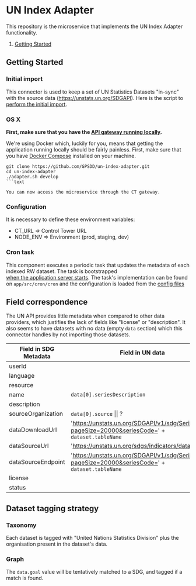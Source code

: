 # UN Index Adapter


This repository is the microservice that implements the UN Index Adapter functionality.

1. [Getting Started](#getting-started)

## Getting Started

### Initial import

This connector is used to keep a set of UN Statistics Datasets "in-sync" with the source data (https://unstats.un.org/SDGAPI). Here is the script to [perform the initial import](https://github.com/GPSDD/index-adapter-scripts/blob/master/importUN.py).

### OS X

**First, make sure that you have the [API gateway running
locally](https://github.com/control-tower/control-tower).**

We're using Docker which, luckily for you, means that getting the
application running locally should be fairly painless. First, make sure
that you have [Docker Compose](https://docs.docker.com/compose/install/)
installed on your machine.

```
git clone https://github.com/GPSDD/un-index-adapter.git
cd un-index-adapter
./adapter.sh develop
```text

You can now access the microservice through the CT gateway.

```

### Configuration

It is necessary to define these environment variables:

* CT_URL => Control Tower URL
* NODE_ENV => Environment (prod, staging, dev)

### Cron task

This component executes a periodic task that updates the metadata of each indexed RW dataset. The task is bootstrapped  
[when the application server starts](https://github.com/GPSDD/un-index-adapter/blob/master/app/src/app.js#L19). 
The task's implementation can be found on `app/src/cron/cron` and the configuration is loaded from the 
[config files](https://github.com/GPSDD/un-index-adapter/blob/master/config/default.json#L18)

## Field correspondence

The UN API provides little metadata when compared to other data providers, which justifies the lack of fields like "license" or "description".
It also seems to have datasets with no data (empty `data` section) which this connector handles by not importing those datasets.


| Field in SDG Metadata     | Field in UN data      | Value         |
|---------------------------|-----------------------|---------------|
| userId                    |                       |               |
| language                  |                       | 'en'          |
| resource                  |                       |               |
| name                      | `data[0].seriesDescription` |               |
| description               | | |
| sourceOrganization        | `data[0].source` &#124;&#124; ?          | |
| dataDownloadUrl           | 'https://unstats.un.org/SDGAPI/v1/sdg/Series/Data?pageSize=20000&seriesCode=' + `dataset.tableName` | |
| dataSourceUrl             | 'https://unstats.un.org/sdgs/indicators/database/'        | |
| dataSourceEndpoint        | 'https://unstats.un.org/SDGAPI/v1/sdg/Series/Data?pageSize=20000&seriesCode=' + `dataset.tableName` | |
| license                   |                       | 'Other' |
| status                    |                       | 'published'   |



## Dataset tagging strategy


### Taxonomy

Each dataset is tagged with "United Nations Statistics Division" plus the organisation present in the dataset's data.


### Graph

The `data.goal` value will be tentatively matched to a SDG, and tagged if a match is found. 
